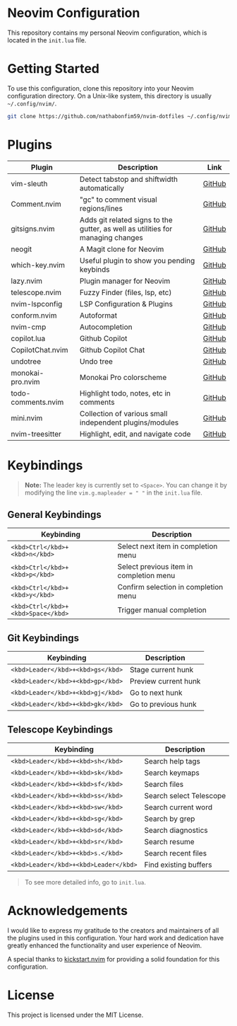# Neovim Configuration

This repository contains my personal Neovim configuration, which is located in the `init.lua` file.

# Getting Started

To use this configuration, clone this repository into your Neovim configuration directory. On a Unix-like system, this directory is usually `~/.config/nvim/`.

```bash
git clone https://github.com/nathabonfim59/nvim-dotfiles ~/.config/nvim/
```

# Plugins

| Plugin | Description | Link |
| ------ | ----------- | ---- |
| vim-sleuth | Detect tabstop and shiftwidth automatically | [GitHub](https://github.com/tpope/vim-sleuth) |
| Comment.nvim | "gc" to comment visual regions/lines | [GitHub](https://github.com/numToStr/Comment.nvim) |
| gitsigns.nvim | Adds git related signs to the gutter, as well as utilities for managing changes | [GitHub](https://github.com/lewis6991/gitsigns.nvim) |
| neogit | A Magit clone for Neovim | [GitHub](https://github.com/NeogitOrg/neogit) |
| which-key.nvim | Useful plugin to show you pending keybinds | [GitHub](https://github.com/folke/which-key.nvim) |
| lazy.nvim | Plugin manager for Neovim | [GitHub](https://github.com/folke/lazy.nvim) |
| telescope.nvim | Fuzzy Finder (files, lsp, etc) | [GitHub](https://github.com/nvim-telescope/telescope.nvim) |
| nvim-lspconfig | LSP Configuration & Plugins | [GitHub](https://github.com/neovim/nvim-lspconfig) |
| conform.nvim | Autoformat | [GitHub](https://github.com/stevearc/conform.nvim) |
| nvim-cmp | Autocompletion | [GitHub](https://github.com/hrsh7th/nvim-cmp) |
| copilot.lua | Github Copilot | [GitHub](https://github.com/zbirenbaum/copilot.lua) |
| CopilotChat.nvim | Github Copilot Chat | [GitHub](https://github.com/CopilotC-Nvim/CopilotChat.nvim) |
| undotree | Undo tree | [GitHub](https://github.com/jiaoshijie/undotree) |
| monokai-pro.nvim | Monokai Pro colorscheme | [GitHub](https://github.com/loctvl842/monokai-pro.nvim) |
| todo-comments.nvim | Highlight todo, notes, etc in comments | [GitHub](https://github.com/folke/todo-comments.nvim) |
| mini.nvim | Collection of various small independent plugins/modules | [GitHub](https://github.com/echasnovski/mini.nvim) |
| nvim-treesitter | Highlight, edit, and navigate code | [GitHub](https://github.com/nvim-treesitter/nvim-treesitter) |


# Keybindings

> **Note:** The leader key is currently set to `<Space>`. You can change it by modifying the line `vim.g.mapleader = " "` in the `init.lua` file.

## General Keybindings

| Keybinding | Description |
| ---------- | ----------- |
| `<kbd>Ctrl</kbd>+<kbd>n</kbd>` | Select next item in completion menu |
| `<kbd>Ctrl</kbd>+<kbd>p</kbd>` | Select previous item in completion menu |
| `<kbd>Ctrl</kbd>+<kbd>y</kbd>` | Confirm selection in completion menu |
| `<kbd>Ctrl</kbd>+<kbd>Space</kbd>` | Trigger manual completion |

## Git Keybindings

| Keybinding | Description |
| ---------- | ----------- |
| `<kbd>Leader</kbd>+<kbd>gs</kbd>` | Stage current hunk |
| `<kbd>Leader</kbd>+<kbd>gp</kbd>` | Preview current hunk |
| `<kbd>Leader</kbd>+<kbd>gj</kbd>` | Go to next hunk |
| `<kbd>Leader</kbd>+<kbd>gk</kbd>` | Go to previous hunk |

## Telescope Keybindings

| Keybinding | Description |
| ---------- | ----------- |
| `<kbd>Leader</kbd>+<kbd>sh</kbd>` | Search help tags |
| `<kbd>Leader</kbd>+<kbd>sk</kbd>` | Search keymaps |
| `<kbd>Leader</kbd>+<kbd>sf</kbd>` | Search files |
| `<kbd>Leader</kbd>+<kbd>ss</kbd>` | Search select Telescope |
| `<kbd>Leader</kbd>+<kbd>sw</kbd>` | Search current word |
| `<kbd>Leader</kbd>+<kbd>sg</kbd>` | Search by grep |
| `<kbd>Leader</kbd>+<kbd>sd</kbd>` | Search diagnostics |
| `<kbd>Leader</kbd>+<kbd>sr</kbd>` | Search resume |
| `<kbd>Leader</kbd>+<kbd>s.</kbd>` | Search recent files |
| `<kbd>Leader</kbd>+<kbd>Leader</kbd>` | Find existing buffers |

> To see more detailed info, go to `init.lua`.


# Acknowledgements

I would like to express my gratitude to the creators and maintainers of all the
plugins used in this configuration. Your hard work and dedication have greatly
enhanced the functionality and user experience of Neovim.

A special thanks to
[kickstart.nvim](https://github.com/nvim-lua/kickstart.nvim) for providing a
solid foundation for this configuration.


# License

This project is licensed under the MIT License.

